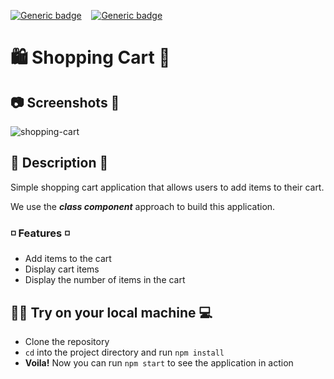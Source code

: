 [![Generic badge](https://img.shields.io/badge/React-v18.2.0-blue.svg)](https://reactjs.org/)&nbsp;&nbsp;&nbsp;&nbsp;[![Generic badge](https://img.shields.io/badge/Website-DOWN-red.svg)](https://atlassianblog.wpengine.com/wp-content/uploads/2017/12/44-incredible-404-error-pages@3x-1560x760.png)

# 🛍️ Shopping Cart 🛒

## 📷 Screenshots 📸

![shopping-cart](https://user-images.githubusercontent.com/13999498/221061093-fdecf604-75b3-49a3-a042-11d0534517d4.gif)

## ️🧾 Description 🧾

Simple shopping cart application that allows users to add items to their cart.

We use the **_class component_** approach to build this application.

### ◽ Features ◽

- Add items to the cart
- Display cart items
- Display the number of items in the cart

## 🧑‍💻 Try on your local machine 💻

- Clone the repository
- `cd` into the project directory and run `npm install`
- **Voila!** Now you can run `npm start` to see the application in action
